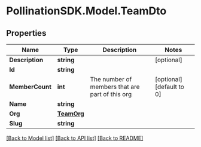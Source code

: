 
# PollinationSDK.Model.TeamDto

## Properties

Name | Type | Description | Notes
------------ | ------------- | ------------- | -------------
**Description** | **string** |  | [optional] 
**Id** | **string** |  | 
**MemberCount** | **int** | The number of members that are part of this org | [optional] [default to 0]
**Name** | **string** |  | 
**Org** | [**TeamOrg**](TeamOrg.md) |  | 
**Slug** | **string** |  | 

[[Back to Model list]](../README.md#documentation-for-models)
[[Back to API list]](../README.md#documentation-for-api-endpoints)
[[Back to README]](../README.md)

